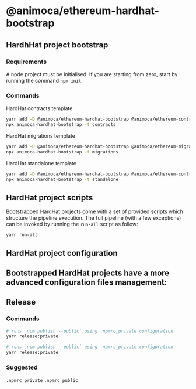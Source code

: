 # @animoca/ethereum-hardhat-bootstrap

## HardhHat project bootstrap

### Requirements

A node project must be initialised. If you are starting from zero, start by running the command `npm init`.
### Commands

HardHat contracts template
```bash
yarn add -D @animoca/ethereum-hardhat-bootstrap @animoca/ethereum-contracts-core
npx animoca-hardhat-bootstrap -t contracts
```

HardHat migrations template
```bash
yarn add -D @animoca/ethereum-hardhat-bootstrap @animoca/ethereum-migrations-core
npx animoca-hardhat-bootstrap -t migrations
```

HardHat standalone template
```bash
yarn add -D @animoca/ethereum-hardhat-bootstrap @animoca/ethereum-contracts-core @animoca/ethereum-migrations-core
npx animoca-hardhat-bootstrap -t standalone
```

## HardHat project scripts

Bootstrapped HardHat projects come with a set of provided scripts which structure the pipeline execution.
The full pipeline (with a few exceptions) can be invoked by running the `run-all` script as follow:

```bash
yarn run-all
```

## HardHat project configuration

Bootstrapped HardHat projects have a more advanced configuration files management:
- 
## Release

### Commands

```bash
# runs `npm publish --public` using .npmrc_private configuration
yarn release:private
```

```bash
# runs `npm publish --public` using .npmrc_private configuration
yarn release:private
```

### Suggested 
`.npmrc_private` `.npmrc_public`